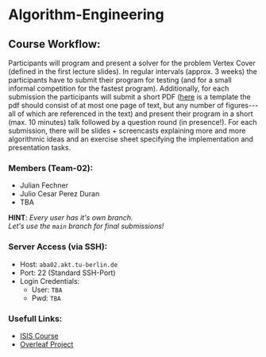 # Algorithm-Engineering

## Course Workflow:  
Participants will program and present a solver for the problem Vertex Cover (defined in the first lecture slides).
In regular intervals (approx. 3 weeks) the participants have to submit their program for testing (and for a small informal competition for the fastest program). Additionally, for each submission the participants will submit a short PDF ([here](https://isis.tu-berlin.de/mod/resource/view.php?id=1396815) is a template the pdf should consist of at most one page of text, but any number of figures---all of which are referenced in the text) and present their program in a short (max. 10 minutes) talk followed by a question round (in presence!). For each submission, there will be slides + screencasts explaining more and more algorithmic ideas and an exercise sheet specifying the implementation and presentation tasks.

### Members (Team-02):
- Julian Fechner
- Julio Cesar Perez Duran
- TBA

**HINT**: *Every user has it's own branch.  
Let's use the `main` branch for final submissions!*

### Server Access (via SSH):
- Host: `aba02.akt.tu-berlin.de`
- Port: 22 (Standard SSH-Port)
- Login Credentials:
    - User: `TBA`
    - Pwd: `TBA`

### Usefull Links:
- [ISIS Course](https://isis.tu-berlin.de/mod/forum/discuss.php?d=484841)
- [Overleaf Project](https://de.overleaf.com/1429599153kdvjrdsrfzdp)